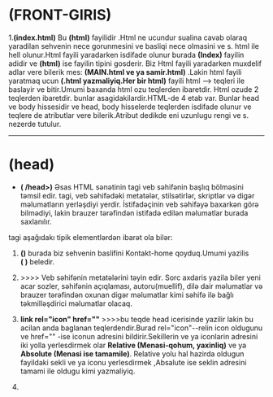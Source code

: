 # **(FRONT-GIRIS)**

1.**(index.html)** Bu **(html)** fayilidir .Html ne ucundur sualina cavab olaraq yaradilan sehvenin nece gorunmesini ve basliqi nece olmasini ve s. html ile hell olunur.Html fayili yaradarken isdifade olunur burada **(Index)** fayilin adidir ve **(html)** ise fayilin tipini gosderir. Biz Html fayili yaradarken muxdelif adlar vere bilerik mes: **(MAIN.html ve ya samir.html)** .Lakin html fayili yaratmaq ucun **(.html yazmaliyiq.Her bir html)** fayili html --> teqleri ile baslayir ve bitir.Umumi baxanda html ozu teqlerden ibaretdir. Html ozude 2 teqlerden ibaretdir. bunlar asagidakilardir.HTML-de 4 etab var. Bunlar head ve body hissesidir ve head, body hisselerde teqlerden isdifade olunur ve teqlere de atributlar vere bilerik.Atribut dedikde eni uzunlugu rengi ve s. nezerde tutulur.

---

# **(head)**

- **(<head> /head>)** Əsas HTML sənətinin <head> tagi veb səhifənin başlıq bölməsini təmsil edir. <head> tagi, veb səhifədəki metatələr, stilsətirlər, skriptlər və digər məlumatların yerləşdiyi yerdir. İstifadəçinin veb səhifəyə baxarkən görə bilmədiyi, lakin brauzer tərəfindən istifadə edilən məlumatlar burada saxlanılır.

<head> tagi aşağıdakı tipik elementlərdən ibarət ola bilər:

1. **(<title>Kontakhome </title>)** burada biz sehvenin baslifini Kontakt-home qoyduq.Umumi yazilis  
   **(<head><title>Kontakhome </title> </head>)** beledir.

2. **<meta>** >>>> Veb səhifənin metatələrini təyin edir. Sorc axdaris yazila biler yeni acar sozler, səhifənin açıqlaması, autoru(muellif), dilə dair məlumatlar və brauzer tərəfindən oxunan digər məlumatlar kimi səhifə ilə bağlı təkmilləşdirici məlumatlar olacaq.

3. **link rel="icon" href=""** >>>>bu teqde head icerisinde yazilir lakin bu acilan anda baglanan teqlerdendir.Burad rel="icon"--relin icon oldugunu ve href="" -ise iconun adresini bildirir.Sekillerin ve ya iconlarin adresini iki yolla yerlesdirmek olar **Relative (Menasi-qohum, yaxinliq)** ve ya **Absolute (Menasi ise tamamile)**. Relative yolu hal hazirda oldugun fayildaki sekli ve ya iconu yerlesdirmek ,Absalute ise seklin adresini tamami ile oldugu kimi yazmaliyiq.

4. **<script>** >>>> JavaScript kodunun <head> tagına daxil edilməsinə kömək edir. Bu tag vasitəsilə brauzer tərəfindən işlənən skript kodları əlavə edilir.

5. **<base>** >>>> Hər hansı bir <a> (keçid) elementi üçün təyinat URL-nin (baz URL) dəyişdirilməsinə imkan verir.

6. **<style>** >>>> İnternal CSS stilsətirlərinin <head> tagına daxil edilməsinə imkan verir. Bu tag vasitəsilə veb səhifəsinə xüsusi stilsətirlər əlavə edilir.

Bu elementlər <head> tagında bir arada istifadə edilə bilər və səhifənin arxa planında işləyən məlumatları təmsil edərək səhifənin görünümünü və davranışını tənzimləyir.

---

# **(body)**

0. **body** --> body teqi ise sehveni govdesidir yeni sehvenin basliqlarindan basqa diger bir cox seyler body teqinde yazilir. Mes: burada bis salam sozunu yazdiq.body teqininde icersinde de bir cox teqler var meselen bunlar asagidakilardir.

1. **P** --> Paraqraf teqidir.Bir paraqraf butov bir setri tutur ve buna gorede yanasi gelmirler.
2. **span** --> span ise butov bir setri tutmur ve yanasi gelir.
3. h1>/h1>, h2>/h2>, h3>/h3>, h4>/h4>, h5>/h5>, h6>h6> --> bu teqlerle ise basliqlari vere bilerik burada en boyuk teq h1 ve en kiciyi ise h6 dir.
4. **(div)**-->bir nece qrupun birlesmesi--> divde bir nece qrupun birlesmesini bir div kimi gosdere bilerik.
5. **img src="" alt="sekilin adi fln" width=(seklin eni demekdir)"50% ve ya 50px" height=(seklin hundurluyu demekdir) title="(Kontak-Home)** -->bu img ile sekil yukleye bilerik burada **src** sekilin saxlandigi yer **alt** ise sekil haqqinda nese yaza bilerik. **img** olcusunu iki yolla vere bilerik birincisi tutdugu yerin 50% kimi ikinci ise pikseller ile.Olcunu vermek ucun bu (**width="")** ifadeden isdifade edilir. Dediyimiz kimi iki cur olcu vere bilerik. Faizle verdikde **(width="50%")** bele, pikselle verdikde ise **(width="50px")** kimi ifade edilir.Biz burada seklin hundurluyunu de artira bilerik lakin seklin effektliyi ite biler. Qeyd: Eger biz seklin eni ve hundurluyunu artirib azaldanda % ve px yazmasaq defult olaraq px(piksel qebul edir).
   Buradda **(title="Kontak-Home)** bu atribut ise seklin uzerine getdikde kontak-home sozunu cixardir. **(title)** atributu qulobaldir ve butun teqlerde isdifade ede bilerik.
6. **u)** bu teq daxil etdiyimiz sozun altindan xet cekir.
7. **i)** bu teq ise yazdigimiz sozu italiq formada yeni eyri formada yazir.
8. **em)** bu teqde i teqi ile eynidir lakin i teqine nisbeten daha moderdir.Yeni burazerde daha yaxsi basa dusur i teqine nisbeten.
9. **s)** bu teq ise sozun uzerinden xett cekir.
10. **del)** bu teqde s teqi ile eynidir.
11. **b)** bu teq sozu daha qalin yazdirir.
12. **strong)** bu teqde b teqi ile eynidir.Daha bir usdunluyu bu soz daha quvvetli acar soz kimi basa dusur.Yeni burazerde daha yaxsi basa dusur b teqine nisbeten.
13. **details** -bu teq ile biz en cox verilen suallara cavab bolmesini yaza bilerik ve **summary** teqi ile isleyir yeni 1ci sual yazmaq isdesek **summary sual1 summary** yazmaliyiq.
14. **address** - bu teq ilede biz adresimizi yaza bilerik ve footer teqinin icinde address ve onun icindede a teqini yaza bilerik.

---

# **(KECIDLER)**

**Qeyd:)** Kecidler iki cur olur seyfe daxili ve seyfe xarici . Seyfe daxili kecidler hal-hazirda oldugun seyfenin her hansi bir noqtesine gedise deyilir Mes: 100 setrlik melumatin 20 setrine gedis. Seyfe daxili kecidler ise basqa seyfelere yonlendirmekdi meselen kilik etdikde isdagrama ,watsaba, ve eyni seyfenin daxilinde basqa bir seyfeye kecid adlanir.
**(Qeyd:)** Kecit etmek ucun **(a teqinden isdifade olunur ve (anchor lovber sozunden gotrulmusdur))** .Ve Acilib baglanan teqdir.

1. **a href="#">Kecid et<a vv>)** burada a teqini yazmisiq yeni xarici kecid **href)** bos olduqda reslef edir yeni seyfeni yeniliyir #
   yazdiqda seyfe daxilinda dayanir ve her hanfdssi sayitin linkini yazdiqda ise klik ederken hemin sehveye kecid edir.Burada **target)** atributu var ki biz a teqine klik etdikde ozunde ve ya yeni sehvede acir target defult olaraq \_self-dir yeni target="\_self" bele yazdiqda yeni sehveni ozunde acir. target ozunun acar sozleri var meselen target="\_blank" etsek yeni sehvede acacaq . # varsa bu seyfe daxili kecitdir. **a)** teqi ile telefon ve ya mail de yonlendirmek olar bu zaman ise asagidakilari yazmaq lazimdir.
2. **a href="tel:+994516687023">Zeng et</a)** bu cur yazilisdan isdifade etmek olar. Burada **tel:)** acar sozdur.
3. **a href="mailto:samirakh@code.edu.az">gmail ile elaqe saxla</a>)** bu cur yazilisdan isdifade etmek olar. Burada **mailto:)** acar sozdur.
4. **a href="../Sekil/download.png" download> neyise yuklemek ucun dowload </a>)** bu kodla ise nelerise yukluye bilerik.

---

# **(Listler)**

1. Listler iki cur olur. Sirali ve sirasiz.Sirasiz listler ucun ferq etmir birinci ile axrincinin yerini deyissek.Lakin sirali lislerde ise tam eksidir onlarda birinci gelen birinci axrinci gelen ise axrinci olmalidir ve sirali reqemler a-z ve ya A-Z siralanir ve rum reqemleri ilede siralana biler.
2. **ul> </ul>)** bu sirasiz listleri yazmaq ucundur ve icersinde li-lerden isdifade edilir ve eger li-lerinde ul-lari olarsa li-lerin icersinde yazilir. **ul type="disc", type="cricle", type="Square" ,type="none")** tayplarri var ve burada (disc ici dilu dayre) , (cricle ise ici bos cevredir) , (Square ise ici dolu kvadiratdir), (none ise hec bir cevre ve ya kvadirat gorunmesin.)

3. **ol type="1" start="12"> ol>)** bu ise sirali listler ucundur ve bunlarinda terkibinde li-ler olmalidir ve eger li-lerinde ol-lari olarsa li-lerin icersinde yazilir. **ol)** listininde taypi var A-Z,a-z,reqem kimi ve rum reqemi kimi.Burada start neceden baslasin demekdir.
4. **li> li>)** bu ise hem sirali hemde sirasiz lislerin yazilmasinda esas amillerden biridir yeni lisleri temin edr .

---

# **Tables-cedveller)**

1. **caption)** cedvelin basligini yazmaq ucundur.
2. **table border="1")** tebillar setrlerden ibaret olur setrlerde sutunlardan ibaret olur. Burada border kanarliq demekdir ve 1 daxil etdikde 1 px cercive duzeldir.
3. **tr)** bu setrler ucundu .
4. **td)** bu ise sutunlar ucundur .Bu zaman demek olarki (table-nin icersinde tr ve tr-nin icinde td-ler yerlesir). Setirlerin icinde sutunlar yerlesir.
   **Qeyd:)** Biz cedveller yaradanda esas 3 emeliyyati apaririq bunlar asagidakilardir.
5. **thead)** bu code ile biz cedvelimizde ad soyad v s. ne olacaqsa onlari qeyd edirik .Bunun icerisindede tr yeni setrler ve sutunlar td ile deyil th ile qeyd edilir.
6. **tbody)** bu ise cedvelin govde hissesini yaziriq.
7. **tfoot)** bu ise cedvelin yekunda bir qiymeti olarsa onu qeyd edirik,yeni toplami ve ya ortalamasi ve s.
8. **colspan)** bu kodla biz isdenilen sutunlari birlesdire bilerik.
9. **align="center")** bu kod ile ise biz isdenilen cedveldeki sozu sentire getre bilerik.
10. **rowspan)** bu kod ise setrleri birlesdirmek ucundur.
11. **bgcolor)** cedvelin arxa fonunu deyismek ucun isdifade edilir.

---

# **(Formlar)**

1. **form)** bu forum her hansi bir datani icine yazmagimizi teskil edir.
2. **input type="text,email, tel,submit,password,number, color,date,time,datetime-local,week,month,checkbox", file, search, range, image,reset,hidden,(type="radio" name="s"), button)** form-un icerisinde inputlar olur.input-un tayiplari vardir ve isdifade etmek ucun qarsisinda yazdigimiz kimi yazmaliyiq. Burada (**submit**-- hazir olan melumati gondermek ucun olan bir duymedir.), (**password**--ise password daxil etmek ucundur.), (**number**- ise yalniz reqem tipli datalar yazmaq ucundur.), (**color**- ise reng secimini etmek olar.) , (**date**-tarixi secmek ucun isdifade edilir), (**time**-saati secmek ucun isdifade edilir), (**datetime**-local- bu ise hem tarixi hemde vaxi eyni anda secmeye imkan verir.) ,(**week**-yalniz hefdeni secmek ucundur), (**month**- yalniz aylari secmek ucundur.), (**checkbox**--secim etmek ucun isarele ve ya isareleme duymesi cixardir ekrana.) Burada **radio** ve name o zaman yazilirki iki secim olsun ve onlardan yalniz birini secmek imkanimiz olsun.O zaman iki secimede name verilir yalniz eyni name verilir. (**file** --ise sekil elave etmek ucundur.) (**search**--axdaris ucun isdifade edilir.) (**range**- bu ise azalib artma oxudur.), (**image** --bu ise submit ile eynidir yalniz tek ferqi gonder yerine sekil iconu qoya bilerik.) (**reset**--doldurulan formu sifirlamaq ucundur.) (**hidden**-- isdifadecin id gizletmek ucundur), (**button** da submit ile eynidir yeni her hansi duymedir ve bunlar forumda bas veren hadiseleri bazaya ve ya basqa yere gondermek ucundur.) .Adi butondan ferqlidirler adi button forumun daxilinde deyil basqa kenar hisselerede olur. **button>Gonder/button>** kimi yazilir.
3. **label)** inputun basligini yazmaq ucundur mes:Ad, Soyad.
4. **textarea)** boyuk metin yazmaq ucundur.
5. **select)** secimleri saxlamaq ucundur her bir secim option-da saxlanilir.Yeni selectlerin icinde option yazilir option icinde ise optgroup yazilir.
6. **option)** 1 secim saxlamaq ucundur.
7. **optgroup lable=seher qrupu ve ya axsam qrupu)** opsinlarin icerisinde ferqlendirmek ucundur.
8. **input type="text" list=nese , (datalist id=nese))** ve burda datalis teqinin icersinde **option)** olmalidir. Qeyd: burada inputun list ile datalistin id eyni olmalidir yeni ikisindede nese sozu olmalidir. Burada teqlerin birlikde yazilisi digerlerinden olan ferq hem secim ede hemde secimde olmuyan bir seyi yazib gondere bilerik.

---

# **(Atributlar)**

1. **value** -Daxil etdiyimiz her bir data value adlanir isder forumlar olsun isdersede digerleri.
2. **placeholder**--(Menasi-yer tutucu).Bu atribut ise arxa fonda emailinizi ve s. daxil edin kimi yazini cixartmaq ucundur.
3. **disabled** --(Menasi - yazmaq deaktiv edilib).Bu ise her hansi datani yazmaga icaze vermemek ucun isdifade edilir.
4. **readonly** --(Menasi - yalniz oxumaq ucun).Bu atributun disabled ile ferqi odurki disabled hec bir ise yaramir demekdir readonly ise yalniz oxuya bilersiz.
5. **selected** --(Menasi -Secilmis demekdir).Bu atribut defolt olaraq yeni ilk olaraq bu secilmis olsun demekdir.
6. **maxlength** --(Menasi -maxsium nece herif ve ya reqem). bu atribut ile oz isdeyimize uygun uzunluq qoya bilerik.
7. **mixlength** --(Menasi -minumum nece herif ve ya reqem). bu atribut ile oz isdeyimize uygun uzunluq qoya bilerik.
8. **required** --(Menasi-- mutleq teleb olunur).Bu atribut ozaman yazilirki isdifadeci hemin datani mutleq gondermelidir.
9. **autofocus** --(Menasi --diqqet celb eden).Bu Atribut sehveye refres verende hara autofoks yazmisiqsa ora diqqet yoneldecek.
10. **input type=number** olduqda onum **max** ve **min** **step=10** qiymetleri olur yeni yasa gore yazsaq max=150, min=1 kimi yaza bilerik, burda step ise min qiymetden 10 -10 artiracaq yada azaldacaq.
11. **input type=date** olduqda **max=23-05-26 min=2023-6-01** burada biz tarixe limit qoya bilerik yeni burda 2023 ilin 5ci ayin 26-dan 6ci ay 1e kimi gosderilsin.
12. **input type=checkbox** olduqda **checked** atributunu yazdiqda secimlerden hansina yazmisiqsa o daimi olaraq secili gosderecek biz deyisene qeder.
13. **input type=file** olduqda 1 fail secmek ucundur ama **multiple** atributunu yazdiqda ise necedene olsa o qederini sece bilerik ve **accept="(image/_,(video/_)),(image/png),(image/jpeg),(image/gif),"** yazdiqda ise sirf sekilleri secmek ucundur.Burdada sekillerin novlerini sece bilerik bu yolla .Bize hem png ve jpeg lazim olsa **input type=file multiple accept="image/png,image/jpeg"** sece bilerik.Qeyd: Eger biz **video** yuklesek onda **image** yerine **video** yazmaliyiq.Burada /\* seklin sadalanan fayil tipini ve videonun bir nece fayil tipi varsa onu sece bilmek ucundur.
14. **input type=range** de min ve max var.
15. **forum autocomplete="on ve ya off"** bu atribu ise **on** olduqda indiye qeder daxil etdiyimiz melumatlar bize gosderilir burazer defolt olaraq **on**-dur,ekis halda ise off etmek lazimdir.
16. **form action="link ve yaxud ne isdesen qos"**-- bu atribut ise foruma goder etdikde gonderme ugurlu olarasa basqa sehve ve ya nese acilsin link kimi bir seydir.

---

# **iframe**

1. **iframe src="" frameborder="0" iframe** -- iframe dedikde her hansi bir sehveni oz sehvemizde acmaq ucun isdifade edilir.Burada **src** -e yerlesdirmek isdediyimiz sehvenin **url** -i yazmaliyiq.
2. **frameborder="1"** --bu ise kenarliq teyin etmek ucundur.

---

# **audio ve video**

1. **audio (controls, autoplay, loop, muted,) >source src=""> audio>**- bu teq ile biz oz computerimizdeki mahnini yerlesdire bilerik.Her audio icersinde **source** teqi olur ve audio-nun yolunu gosderir. source ozu 1 mahni yolu demekdir .Bir audio icersinde bir nece source ola biler amma onlardan yalniz ilk olan oxunacaqdir.**controls** bu atribut olmasa audio elave edilir lakin vebde gorunmur ona gorede controls yazmaq mutleqdir. **autoplay** ise vebe daxil olan kimi musiqi seslenir.**loop** ise sonsuz seslenmesi ucundur .**muted** bu atribut ise defolt olaraq ses olmasini bildirir.
2. **video (controls autoplay, loop, muted, poster)="", >source src="" > video** --Video elave etmek ucunde eyni ile mahni elave etmek kimidir amma bir ferqi **poster** atributudur.**poster** atributu video-nun uzerine her hansi bir sekli qoymaq ucundur.

---

# **Sehivenin bolunusu**

**QEYD:** Sehve 3 yere bolunur **header**, **aside**, **main**, **footer**.

1. **header** -teqinin icersinde **nav** teqleri ve kecid ucun **a** teqlerinden isdifade olunur.
2. **aside** -teqinin icersinde iframe yazila biler cunki **main** sehvesinden elave bir yer tutur ve buna misal olaraq oxu.az sayitindaki narin reklamini misal gosdere bilerik.
3. **main** -teqinin icersinde **article**, **figure**, **p** ve **section** teqleri isdifade olunur burada section teqi evvelki div-i evez edir.
4. **section** -teqinin icerisindede cox vax bu **article** teqi yazilir.
5. **article** -teqinin icerisinde ise **figure**, **p** teqi ve s.yazilir.
6. **figure** -teqinin icerisinde **img** teqi ve sekil haqqinda melumat ucun **figcaption**teqi yazilir.
7. **footer** - ise sehven en asagi hissesidir yeni orda elave melumatlar ve muellif huquqlari qorunur fln yazilir.

# **(Bezi acar simvollar)**

1. ./ --> Hal-hazirda oldugumuz qovlugu bildirir.
2. ../ --> Bir qovluq cole cixmaq ucun isdifade edilir.
3. br-- break sozunun qisalisidi qirmaq yeni metni ,text qirir.
4. Prettier Code--codu formata salir.Yuklemek ucundur.

---

<p align="center">
<b >(CSS)</b>
</p>
<b>CSS-fayili .css kimi yaradilir.</b> - html-in rengini, yerinin deyisdirilmesi, olcusu, animasiyalari, ve s. duzeltmek ucundur.<b>CSS</b> 3 Cur html ile elaqendirmek olar.<b>1.inline>2.internal>3.external</b>

1.  **inline** --bu bir basa teqe css vermekle bas verir ve quvvetliyine gore en boyuyudur,yeni bir teqe 3 cur css versek teqin icersinde yazilan inline css tesir edecek.Bu yol teqe **style="backgroud:red"** bu cur vermekle olur.
2.  **internal** --bu yol ise **head** icerisinde **style** teqi acaraq ve onun icerisinde teqe css verilir ve quvvetliyine gore 2ci yeri tutur.
3.  **external** --bu yol ise **css** fayi yaradaraq html fayilindan basqa css fayilinda teqlere css vermekle bas verir ve quvvetliyine gore en zeyifidir. Bu fayili **link rel="" herf=""** codu ile qosulur. 4.**!important** -- bu acar sozu biz hansi atributun qarsisina atsaq hemin atribut deyismiyecek mes: **color !important** yeni bu o demekdir biz hemin teqe basqa yerde colorunu deyissek deyismiyecek bir sozle import olunan coloru oldugu kimi saxliyacaq esas bu reng olsun kimi.
4.  **class** --teqleri ayirmaq ucun onlara **class** verilir. Class adlari arali ola bilmez arali oldugu halda 1 yox 2 class oldugunu basa dusur ,class-larin adini bele **div class="div-class teqclass"** yazmaq olar .Burda bizim 2 classimiz var 1ci class **div-class** 2ci class ise **teqclass** -dir. Ara qoymaqla bir nece class yarada bilerik.Classlar **.** ile cagrilir.Bir class adini diger teqe vere bilerik burdaki div teqindeki div-clasi p teqine vere bilerik.
5.  **id** --teqleri ayirmagin diger yolu ise id-dir. **div id="div-id"** burada teqlerin yalniz 1 aydisi olur ve diger teqlere eyni ile bu id verile bilmez her teqe 1 id yazila biler classdaki kimi 2 class eyni anda verildiyi kimi 2 id verile bilmez.Id **#** isaresi ile cagrilir.
6.  **ul li css reng vermek izahi 1.**- burada bir nece yol var ve bu yollara asagidaki sekillerle ile izah verek. Bu sekillerde gorunduyu kimi biz **first-child** yazdiqda ilk birincini rengini deyisir.
<<<<<<< HEAD
<p title="1-ci Sekil">
 <img src="image\image1\ul li izah.png" width="250" height="200" alt="sekil silinib"/>
 <img src="image\image1\css.png" width="250" height="200" alt="sekil silinib"/>
 <img src="image\image1\netice.png" width="250" height="200" alt="sekil silinib"/>
</p><br/>
<b>2-ci yolu:</b> Bu yolda ise soncu li-nin rengini deyise bilerik bu ise asagidaki sekilde izah olunur.Gorunduyu kimi salam 9 rengi deyisib.
<p title="2-ci Sekil">
 <img src="image\image1\ul li izah.png" width="250" height="200" alt="sekil silinib"/>
 <img src="image\image1\css1.png" width="250" height="200" alt="sekil silinib"/>
 <img src="image\image1\netice1.png" width="250" height="200" alt="sekil silinib"/>
</p><br/>
<b>3-cu yolu:</b> Bu yolda ise isdediyimiz qeder <b>li</b> teqine reng vere bilerik .Ancaq bu <b>nth-child(sira daxil edin)</b> kodu yazmaliyiq ve <b>sira daxil edin</b> yerine reqem yaziriq. Mes: Sekilde biz <b>3-cu ve 5ci</b> li-ye reng vermek isdemisik.Asagidaki sekilden baxa bilerik.
<p title="3-cu Sekil">
 <img src="image\image1\ul li izah.png" width="250" height="200" alt="sekil silinib"/>
 <img src="image\image1\cssnth.png" width="250" height="200" alt="sekil silinib"/>
 <img src="image\image1\netice2.png" width="250" height="200" alt="sekil silinib"/>
</p><br/>
=======
<p title="1ci yol">
 <img src="image\image1\ul li izah.png" width="250" height="200" alt="ul li izah"/>
 <img src="image\image1\css.png" width="250" height="200" alt="css"/>
 <img src="image\image1\netice.png" width="250" height="200" alt="netice"/>
</p><br/>
<b>2ci yolu </b> bu yolda ise soncu li-nin rengini deyise bilerik bu ise asagidaki sekilde izah olunur.Gorunduyu kimi salam 9 rengi deyisib.
<p title="2ci yol">
 <img src="image\image1\ul li izah.png" width="250" height="200" alt="ul li izah"/>
 <img src="image\image1\css1.png" width="250" height="200" alt="css1"/>
 <img src="image\image1\netice1.png" width="250" height="200" alt="netice1"/>
</p><br/>

> > > > > > > d6928e5d329581eab3d168999a8a8da85c27f0
